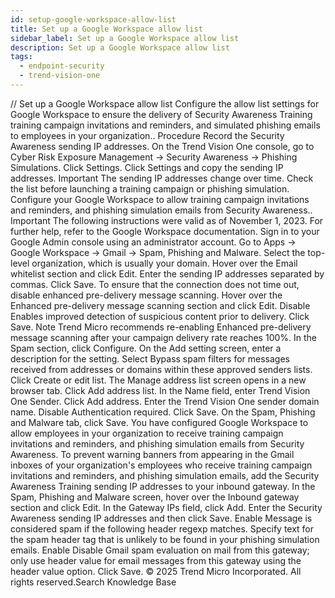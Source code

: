 ```yaml
---
id: setup-google-workspace-allow-list
title: Set up a Google Workspace allow list
sidebar_label: Set up a Google Workspace allow list
description: Set up a Google Workspace allow list
tags:
  - endpoint-security
  - trend-vision-one
---
```


/*<![CDATA[*/ $('#title').html($('meta[name=map-description]').attr('content')); /*]]>*/ Set up a Google Workspace allow list Configure the allow list settings for Google Workspace to ensure the delivery of Security Awareness Training training campaign invitations and reminders, and simulated phishing emails to employees in your organization.. Procedure Record the Security Awareness sending IP addresses. On the Trend Vision One console, go to Cyber Risk Exposure Management → Security Awareness → Phishing Simulations. Click Settings. Click Settings and copy the sending IP addresses. Important The sending IP addresses change over time. Check the list before launching a training campaign or phishing simulation. Configure your Google Workspace to allow training campaign invitations and reminders, and phishing simulation emails from Security Awareness.. Important The following instructions were valid as of November 1, 2023. For further help, refer to the Google Workspace documentation. Sign in to your Google Admin console using an administrator account. Go to Apps → Google Workspace → Gmail → Spam, Phishing and Malware. Select the top-level organization, which is usually your domain. Hover over the Email whitelist section and click Edit. Enter the sending IP addresses separated by commas. Click Save. To ensure that the connection does not time out, disable enhanced pre-delivery message scanning. Hover over the Enhanced pre-delivery message scanning section and click Edit. Disable Enables improved detection of suspicious content prior to delivery. Click Save. Note Trend Micro recommends re-enabling Enhanced pre-delivery message scanning after your campaign delivery rate reaches 100%. In the Spam section, click Configure. On the Add setting screen, enter a description for the setting. Select Bypass spam filters for messages received from addresses or domains within these approved senders lists. Click Create or edit list. The Manage address list screen opens in a new browser tab. Click Add address list. In the Name field, enter Trend Vision One Sender. Click Add address. Enter the Trend Vision One sender domain name. Disable Authentication required. Click Save. On the Spam, Phishing and Malware tab, click Save. You have configured Google Workspace to allow employees in your organization to receive training campaign invitations and reminders, and phishing simulation emails from Security Awareness. To prevent warning banners from appearing in the Gmail inboxes of your organization's employees who receive training campaign invitations and reminders, and phishing simulation emails, add the Security Awareness Training sending IP addresses to your inbound gateway. In the Spam, Phishing and Malware screen, hover over the Inbound gateway section and click Edit. In the Gateway IPs field, click Add. Enter the Security Awareness sending IP addresses and then click Save. Enable Message is considered spam if the following header regexp matches. Specify text for the spam header tag that is unlikely to be found in your phishing simulation emails. Enable Disable Gmail spam evaluation on mail from this gateway; only use header value for email messages from this gateway using the header value option. Click Save. © 2025 Trend Micro Incorporated. All rights reserved.Search Knowledge Base